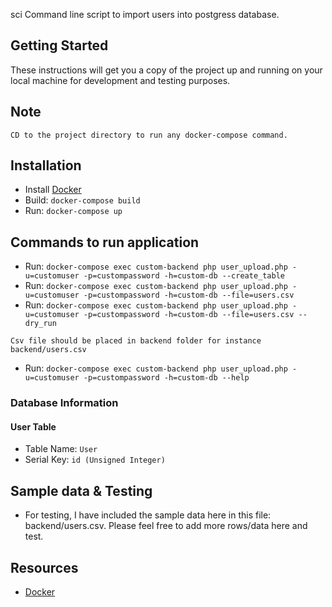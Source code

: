 sci
Command line script to import users into postgress database.

## Getting Started

These instructions will get you a copy of the project up and running on your local machine for development and testing purposes.

## Note
```
CD to the project directory to run any docker-compose command.
```
## Installation

* Install [Docker](https://docs.docker.com/get-started/)
* Build: `docker-compose build`
* Run: `docker-compose up`

## Commands to run application
* Run: `docker-compose exec custom-backend php user_upload.php -u=customuser -p=custompassword -h=custom-db --create_table`
* Run: `docker-compose exec custom-backend php user_upload.php -u=customuser -p=custompassword -h=custom-db --file=users.csv`
* Run: `docker-compose exec custom-backend php user_upload.php -u=customuser -p=custompassword -h=custom-db --file=users.csv --dry_run`
```
Csv file should be placed in backend folder for instance backend/users.csv
```
* Run: `docker-compose exec custom-backend php user_upload.php -u=customuser -p=custompassword -h=custom-db --help`

### Database Information

#### User Table

- Table Name: `User`
- Serial Key: `id (Unsigned Integer)`

## Sample data & Testing
* For testing, I have included the sample data here in this file: backend/users.csv. Please feel free to add more rows/data here and test.


## Resources

* [Docker](https://www.docker.com/)
